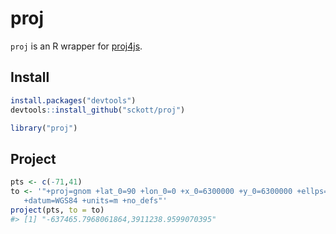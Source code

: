 proj
=======



`proj` is an R wrapper for [proj4js](https://github.com/proj4js/proj4js).

## Install


```r
install.packages("devtools")
devtools::install_github("sckott/proj")
```


```r
library("proj")
```

## Project


```r
pts <- c(-71,41)
to <- '"+proj=gnom +lat_0=90 +lon_0=0 +x_0=6300000 +y_0=6300000 +ellps=WGS84
   +datum=WGS84 +units=m +no_defs"'
project(pts, to = to)
#> [1] "-637465.7968061864,3911238.9599070395"
```

